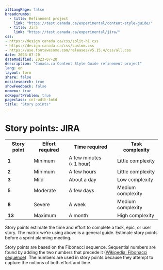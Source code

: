 ```yaml
---
altLangPage: false
breadcrumbs:
  - title: Refinement project
    link: "https://test.canada.ca/experimental/content-style-guide/"
  - title: Jira
    link: "https://test.canada.ca/experimental/jira/"    
css:
- https://design.canada.ca/css/split-h1.css
- https://design.canada.ca/css/custom.css
- https://use.fontawesome.com/releases/v5.15.4/css/all.css
date: 2023-07-20
dateModified: 2023-07-20
description: "Canada.ca Content Style Guide refinement project"
lang: en
layout: form
share: false
nositesearch: true
showFeedback: false
nomenu: true
noReportProblem: true
pageclass: cnt-wdth-lmtd
title: "Story points"
---
```

<h1 property="name" id="wb-cont" dir="ltr"><span class="stacked"><span>Story points</span>: <span>JIRA</span></span></h1>
<div class="col-md-8 mrgn-bttm-lg mrgn-tp-lg">
  <div class="panel panel-default">
    <table class="table table-striped small">
      <tr>
        <th>Story point</th>
        <th>Effort required</th>
        <th>Time required</th>
        <th>Task complexity</th>
      </tr>
      <tr>
        <td class="text-center"><strong>1</strong></td>
        <td>Minimum</td>
        <td>A few minutes (&#8249;&nbsp;1&nbsp;hour)</td>
        <td>Little complexity</td>
      </tr>
      <tr>
        <td class="text-center"><strong>2</strong></td>
        <td>Minimum</td>
        <td>A few hours</td>
        <td>Little complexity</td>
      </tr>
      <tr>
        <td class="text-center"><strong>3</strong></td>
        <td>Mild</td>
        <td>About a day</td>
        <td>Low complexity</td>
      </tr>
      <tr class="warning">
        <td class="text-center"><strong>5</strong></td>
        <td>Moderate</td>
        <td>A few days</td>
        <td>Medium complexity</td>
      </tr>
      <tr class="warning">
        <td class="text-center"><strong>8</strong></td>
        <td>Severe</td>
        <td>A week</td>
        <td>Medium complexity</td>
      </tr>
      <tr class="danger">
        <td class="text-center"><strong>13</strong></td>
        <td>Maximum</td>
        <td>A month</td>
        <td>High complexity</td>
      </tr>
    </table>
  </div>
</div>
<p>Story points estimate the time and effort to complete a task, epic, or user story.  The matrix we’re using above is a general guide. Estimate story points before a sprint planning meeting.</p>
<p>Story points are based on the Fibonacci sequence.  Sequential numbers are found by adding the two numbers that precede it (<a href="https://en.wikipedia.org/wiki/Fibonacci_sequence">Wikipedia: Fibonacci sequence</a>).  The numbers are used in story points because they attempt to capture the notions of both effort and time.</p>
